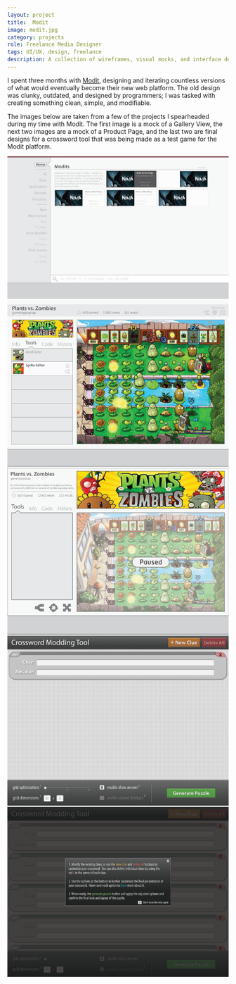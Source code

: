 ```yaml
---
layout: project
title:  Modit
image: modit.jpg
category: projects
role: Freelance Media Designer
tags: UI/UX, design, freelance
description: A collection of wireframes, visual mocks, and interface designs made for use on redeveloping mod.it—a collaborative online programming site.
---
```


I spent three months with [Modit](https://mod.it/ "Modit"), designing and iterating countless versions of what would eventually become their new web platform.  The old design was clunky, outdated, and designed by programmers; I was tasked with creating something clean, simple, and modifiable. 

The images below are taken from a few of the projects I spearheaded during my time with Modit. The first image is a mock of a Gallery View, the next two images are a mock of a Product Page, and the last two are final designs for a crossword tool that was being made as a test game for the Modit platform.

![modit_image01](/img/modit_image01.jpg)
![modit_image02](/img/modit_image02.jpg)
![modit_image03](/img/modit_image03.jpg)
![modit_image04](/img/modit_image04.jpg)
![modit_image05](/img/modit_image05.jpg)